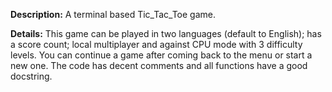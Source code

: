 **Description:**  A terminal based Tic_Tac_Toe game.

**Details:**  This game can be played in two languages (default to English); has a score count; local multiplayer and against CPU mode with 3 difficulty levels.
You can continue a game after coming back to the menu or start a new one.
The code has decent comments and all functions have a good docstring.
